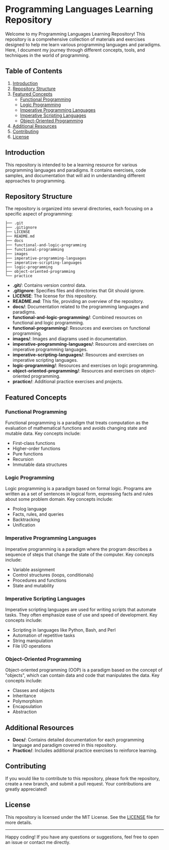 # Programming Languages Learning Repository

Welcome to my Programming Languages Learning Repository! This repository is a comprehensive collection of materials and exercises designed to help me learn various programming languages and paradigms. Here, I document my journey through different concepts, tools, and techniques in the world of programming.

## Table of Contents

1. [Introduction](#introduction)
2. [Repository Structure](#repository-structure)
3. [Featured Concepts](#featured-concepts)
    - [Functional Programming](#functional-programming)
    - [Logic Programming](#logic-programming)
    - [Imperative Programming Languages](#imperative-programming-languages)
    - [Imperative Scripting Languages](#imperative-scripting-languages)
    - [Object-Oriented Programming](#object-oriented-programming)
4. [Additional Resources](#additional-resources)
5. [Contributing](#contributing)
6. [License](#license)

## Introduction

This repository is intended to be a learning resource for various programming languages and paradigms. It contains exercises, code samples, and documentation that will aid in understanding different approaches to programming.

## Repository Structure

The repository is organized into several directories, each focusing on a specific aspect of programming:

```
├── .git
├── .gitignore
├── LICENSE
├── README.md
├── docs
├── functional-and-logic-programming
├── functional-programming
├── images
├── imperative-programming-languages
├── imperative-scripting-languages
├── logic-programming
├── object-oriented-programming
└── practice
```

- **.git/**: Contains version control data.
- **.gitignore**: Specifies files and directories that Git should ignore.
- **LICENSE**: The license for this repository.
- **README.md**: This file, providing an overview of the repository.
- **docs/**: Documentation related to the programming languages and paradigms.
- **functional-and-logic-programming/**: Combined resources on functional and logic programming.
- **functional-programming/**: Resources and exercises on functional programming.
- **images/**: Images and diagrams used in documentation.
- **imperative-programming-languages/**: Resources and exercises on imperative programming languages.
- **imperative-scripting-languages/**: Resources and exercises on imperative scripting languages.
- **logic-programming/**: Resources and exercises on logic programming.
- **object-oriented-programming/**: Resources and exercises on object-oriented programming.
- **practice/**: Additional practice exercises and projects.

## Featured Concepts

### Functional Programming

Functional programming is a paradigm that treats computation as the evaluation of mathematical functions and avoids changing state and mutable data. Key concepts include:

- First-class functions
- Higher-order functions
- Pure functions
- Recursion
- Immutable data structures

### Logic Programming

Logic programming is a paradigm based on formal logic. Programs are written as a set of sentences in logical form, expressing facts and rules about some problem domain. Key concepts include:

- Prolog language
- Facts, rules, and queries
- Backtracking
- Unification

### Imperative Programming Languages

Imperative programming is a paradigm where the program describes a sequence of steps that change the state of the computer. Key concepts include:

- Variable assignment
- Control structures (loops, conditionals)
- Procedures and functions
- State and mutability

### Imperative Scripting Languages

Imperative scripting languages are used for writing scripts that automate tasks. They often emphasize ease of use and speed of development. Key concepts include:

- Scripting in languages like Python, Bash, and Perl
- Automation of repetitive tasks
- String manipulation
- File I/O operations

### Object-Oriented Programming

Object-oriented programming (OOP) is a paradigm based on the concept of "objects", which can contain data and code that manipulates the data. Key concepts include:

- Classes and objects
- Inheritance
- Polymorphism
- Encapsulation
- Abstraction

## Additional Resources

- **Docs/**: Contains detailed documentation for each programming language and paradigm covered in this repository.
- **Practice/**: Includes additional practice exercises to reinforce learning.

## Contributing

If you would like to contribute to this repository, please fork the repository, create a new branch, and submit a pull request. Your contributions are greatly appreciated!

## License

This repository is licensed under the MIT License. See the [LICENSE](LICENSE) file for more details.

---

Happy coding! If you have any questions or suggestions, feel free to open an issue or contact me directly.